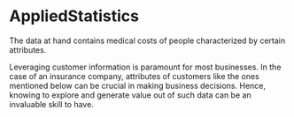 # AppliedStatistics
The data at hand contains medical costs of people characterized by certain attributes.

Leveraging customer information is paramount for most businesses. In the case of an insurance company, attributes of customers like the ones mentioned below can be crucial in
making business decisions. Hence, knowing to explore and generate value out of such data can be an invaluable skill to have.
